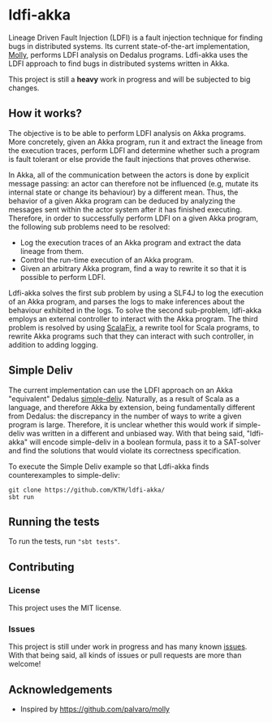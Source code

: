 # ldfi-akka

Lineage Driven Fault Injection (LDFI) is a fault injection technique for finding bugs in distributed systems. Its current state-of-the-art implementation, [Molly](https://github.com/palvaro/molly), performs LDFI analysis on Dedalus programs. Ldfi-akka uses the LDFI approach to find bugs in distributed systems written in Akka.

This project is still a **heavy** work in progress and will be subjected to big changes.

## How it works?

The objective is to be able to perform LDFI analysis on Akka programs. More concretely, given an Akka program, run it and extract the lineage from the execution traces, perform LDFI and determine whether such a program is fault tolerant or else provide the fault injections that proves otherwise.

In Akka, all of the communication between the actors is done by explicit message passing: an actor can therefore not be influenced (e.g, mutate its internal state or change its behaviour) by a different mean. Thus, the behavior of a given Akka program can be deduced by analyzing the messages sent within the actor system after it has finished executing. Therefore, in order to successfully perform LDFI on a given Akka program, the following sub problems need to be resolved: 
 * Log the execution traces of an Akka program and extract the data lineage from them. 
 * Control the run-time execution of an Akka program. 
 * Given an arbitrary Akka program, find a way to rewrite it so that it is possible to perform LDFI.

Ldfi-akka solves the first sub problem by using a SLF4J to log the execution of an Akka program, and parses the logs to make inferences about the behaviour exhibited in the logs. To solve the second sub-problem, ldfi-akka employs an external controller to interact with the Akka program. The third problem is resolved by using [ScalaFix](https://github.com/scalacenter/scalafix), a rewrite tool for Scala programs, to rewrite Akka programs such that they can interact with such controller, in addition to adding logging.
 
## Simple Deliv

The current implementation can use the LDFI approach on an Akka "equivalent" Dedalus [simple-deliv](https://github.com/palvaro/molly/blob/master/src/test/resources/examples_ft/delivery/simplog.ded). Naturally, as a result of Scala as a language, and therefore Akka by extension, being fundamentally different from Dedalus: the discrepancy in the number of ways to write a given program is large. Therefore, it is unclear whether this would work if simple-deliv was written in a different and unbiased way. With that being said, "ldfi-akka" will encode simple-deliv in a boolean formula, pass it to a SAT-solver and find the solutions that would violate its correctness specification.

To execute the Simple Deliv example so that Ldfi-akka finds counterexamples to simple-deliv:

    git clone https://github.com/KTH/ldfi-akka/
    sbt run

## Running the tests
To run the tests, run `"sbt tests"`.

## Contributing

### License
This project uses the MIT license.

### Issues

This project is still under work in progress and has many known [issues](https://github.com/KTH/ldfi-akka/issues). With that being said, all kinds of issues or pull requests are more than welcome!


## Acknowledgements

* Inspired by https://github.com/palvaro/molly
